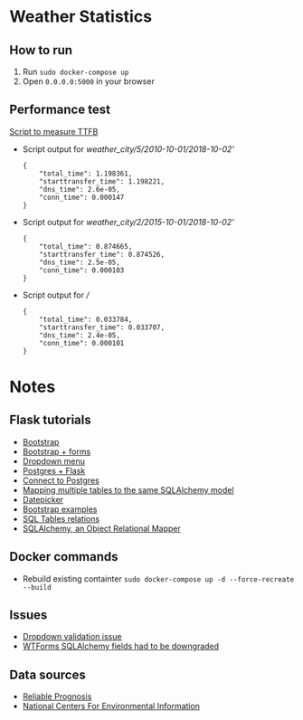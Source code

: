# Weather Statistics

## How to run
1. Run ```sudo docker-compose up```
2. Open ```0.0.0.0:5000``` in your browser

## Performance test

[Script to measure TTFB](https://stackoverflow.com/a/38915617/9475474)

+ Script output for *weather_city/5/2010-10-01/2018-10-02'*
    ```
    {
        "total_time": 1.198361,
        "starttransfer_time": 1.198221,
        "dns_time": 2.6e-05,
        "conn_time": 0.000147
    }
    ```
+ Script output for *weather_city/2/2015-10-01/2018-10-02'*
    ```
    {
        "total_time": 0.874665,
        "starttransfer_time": 0.874526,
        "dns_time": 2.5e-05,
        "conn_time": 0.000103
    }
    ```
+ Script output for */*
    ```
    {
        "total_time": 0.033784, 
        "starttransfer_time": 0.033707, 
        "dns_time": 2.4e-05, 
        "conn_time": 0.000101
    }
    ```
    
# Notes

## Flask tutorials
+ [Bootstrap](https://www.youtube.com/watch?v=PE9ZGniSDW8)
+ [Bootstrap + forms](https://www.youtube.com/watch?v=S7ZLiUabaEo)
+ [Dropdown menu](https://www.youtube.com/watch?v=b9W2ul2VRRc)
+ [Postgres + Flask](https://blog.theodo.fr/2017/03/developping-a-flask-web-app-with-a-postresql-database-making-all-the-possible-errors/)
+ [Connect to Postgres](https://vsupalov.com/flask-sqlalchemy-postgres/)
+ [Mapping multiple tables to the same SQLAlchemy model](https://stackoverflow.com/questions/25451335/sqlalchemy-using-the-same-model-with-multiple-tables)
+ [Datepicker](https://www.youtube.com/watch?v=il9hh5Ysw9o)
+ [Bootstrap examples](https://pythonhosted.org/Flask-Bootstrap/basic-usage.html#examples)
+ [SQL Tables relations](https://www.youtube.com/watch?v=jyklg0cTN3M)
+ [SQLAlchemy, an Object Relational Mapper](https://www.youtube.com/watch?v=Tu4vRU4lt6k)

## Docker commands
+ Rebuild existing containter
    ``` sudo docker-compose up -d --force-recreate --build ```

## Issues

+ [Dropdown validation issue](https://stackoverflow.com/questions/46036966/flask-wtform-validation-failing-for-selectfield-why)
+ [WTForms SQLAlchemy fields had to be downgraded](https://stackoverflow.com/questions/48390207/sql-alchemy-valueerror-too-many-values-to-unpack)

## Data sources
+ [Reliable Prognosis](https://rp5.ru/Weather_archive_in_Alexandria_(airport))
+ [National Centers For Environmental Information](https://www.ncdc.noaa.gov/cdo-web/search)
